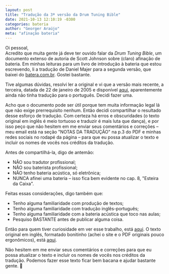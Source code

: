 ```yaml
---
layout: post
title: "Tradução da 3ª versão da Drum Tuning Bible"
date: 2021-10-13 12:10:19 -0300
categories: bateria
author: "Georger Araújo"
meta: "afinação bateria"
---
```

Oi pessoal,  
Acredito que muita gente já deve ter ouvido falar da _Drum Tuning Bible_, um documento extenso de autoria de Scott Johnson sobre (claro) afinação de bateria. Em minhas leituras para um livro de introdução à bateria que estou escrevendo, li a tradução de Daniel Majer para a segunda versão, que baixei do [batera.com.br][bcb-bpab]. Gostei bastante.

Tive algumas dúvidas, resolvi ler a original e vi que a versão mais recente, a terceira, datada de 22 de janeiro de 2005 e disponível [aqui][profsound], aparentemente ainda não tinha tradução para o português. Decidi fazer uma.

Acho que o documento pode ser útil porque tem muita informação legal lá que não exige prerrequisito nenhum. Então decidi compartilhar o resultado desse esforço de tradução. Com certeza há erros e obscuridades (o texto original em inglês é meio tortuoso e traduzir é mais luta que dança), e por isso peço que não hesitem em me enviar seus comentários e correções – meu email está na seção "NOTAS DA TRADUÇÃO" na p.3 do PDF e minhas redes sociais no rodapé da página – para que eu possa atualizar o texto e incluir os nomes de vocês nos créditos da tradução.

Antes de compartilhá-la, digo de antemão:
- NÃO sou tradutor profissional;
- NÃO sou baterista profissional;
- NÃO tenho bateria acústica, só eletrônica;
- NUNCA afinei uma bateria – isso fica bem evidente no cap. 8, "Esteira da Caixa".

Feitas essas considerações, digo também que:
- Tenho alguma familiaridade com produção de textos;
- Tenho alguma familiaridade com tradução inglês-português;
- Tenho alguma familiaridade com a bateria acústica que toco nas aulas;
- Pesquiso BASTANTE antes de publicar alguma coisa.

Então para quem tiver curiosidade em ver esse trabalho, está [aqui][DTBv3-pt_BR]. O texto original em inglês, formatado bonitinho (achei o site e o PDF originais pouco ergonômicos), está [aqui][DTBv3-en_US].

Não hesitem em me enviar seus comentários e correções para que eu possa atualizar o texto e incluir os nomes de vocês nos créditos da tradução. Podemos fazer esse texto ficar bem bacana e ajudar bastante gente. :drum:

[bcb-bpab]: https://web.archive.org/web/20180402224219/http://www.batera.com.br/Artigos/biblia-para-afinar-bateria
[profsound]: https://web.archive.org/web/20200924143112/https://web.archive.org/web/20111110023235/http://home.earthlink.net/~prof.sound/
[DTBv3-pt_BR]: https://drive.google.com/file/d/1hDR8UwvztN1fM0Tw5i2gSN-MoGNn0oFv/view?usp=sharing
[DTBv3-en_US]: https://drive.google.com/file/d/1E5KPgkweRcbtOmalmIA2slNT-Ju5kf-I/view?usp=sharing
